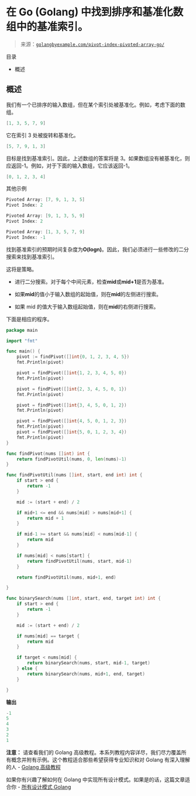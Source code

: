 <!--yml

分类：未分类

日期：2024-10-13 06:43:45

-->

# 在 Go (Golang) 中找到排序和基准化数组中的基准索引。

> 来源：[`golangbyexample.com/pivot-index-pivoted-array-go/`](https://golangbyexample.com/pivot-index-pivoted-array-go/)

目录

+   概述

## **概述**

我们有一个已排序的输入数组，但在某个索引处被基准化。例如，考虑下面的数组。

```go
[1, 3, 5, 7, 9]
```

它在索引 3 处被旋转和基准化。

```go
[5, 7, 9, 1, 3]
```

目标是找到基准索引。因此，上述数组的答案将是 3。如果数组没有被基准化，则应返回-1。例如，对于下面的输入数组，它应该返回-1。

```go
[0, 1, 2, 3, 4]
```

其他示例

```go
Pivoted Array: [7, 9, 1, 3, 5]
Pivot Index: 2

Pivoted Array: [9, 1, 3, 5, 9]
Pivot Index: 2

Pivoted Array: [1, 3, 5, 7, 9]
Pivot Index: -1
```

找到基准索引的预期时间复杂度为**O(logn)**。因此，我们必须进行一些修改的二分搜索来找到基准索引。

这将是策略。

+   进行二分搜索。对于每个中间元素，检查**mid**或**mid+1**是否为基准。

+   如果**mid**的值小于输入数组的起始值，则在**mid**的左侧进行搜索。

+   如果 mid 的值大于输入数组起始值，则在**mid**的右侧进行搜索。

下面是相应的程序。

```go
package main

import "fmt"

func main() {
	pivot := findPivot([]int{0, 1, 2, 3, 4, 5})
	fmt.Println(pivot)

	pivot = findPivot([]int{1, 2, 3, 4, 5, 0})
	fmt.Println(pivot)

	pivot = findPivot([]int{2, 3, 4, 5, 0, 1})
	fmt.Println(pivot)

	pivot = findPivot([]int{3, 4, 5, 0, 1, 2})
	fmt.Println(pivot)

	pivot = findPivot([]int{4, 5, 0, 1, 2, 3})
	fmt.Println(pivot)
	pivot = findPivot([]int{5, 0, 1, 2, 3, 4})
	fmt.Println(pivot)
}

func findPivot(nums []int) int {
	return findPivotUtil(nums, 0, len(nums)-1)
}

func findPivotUtil(nums []int, start, end int) int {
	if start > end {
		return -1
	}

	mid := (start + end) / 2

	if mid+1 <= end && nums[mid] > nums[mid+1] {
		return mid + 1
	}

	if mid-1 >= start && nums[mid] < nums[mid-1] {
		return mid
	}

	if nums[mid] < nums[start] {
		return findPivotUtil(nums, start, mid-1)
	}

	return findPivotUtil(nums, mid+1, end)

}

func binarySearch(nums []int, start, end, target int) int {
	if start > end {
		return -1
	}

	mid := (start + end) / 2

	if nums[mid] == target {
		return mid
	}

	if target < nums[mid] {
		return binarySearch(nums, start, mid-1, target)
	} else {
		return binarySearch(nums, mid+1, end, target)
	}

}
```

**输出**

```go
-1
5
4
3
2
1
```

**注意：** 请查看我们的 Golang 高级教程。本系列教程内容详尽，我们尽力覆盖所有概念并附有示例。这个教程适合那些希望获得专业知识和对 Golang 有深入理解的人 - [Golang 高级教程](https://golangbyexample.com/golang-comprehensive-tutorial/)

如果你有兴趣了解如何在 Golang 中实现所有设计模式。如果是的话，这篇文章适合你 - [所有设计模式 Golang](https://golangbyexample.com/all-design-patterns-golang/)


